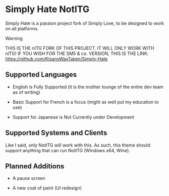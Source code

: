 # Simply Hate NotITG

Simply Hate is a passion project fork of Simply Love, to be designed to work on all platforms.

>[!WARNING]
>THIS IS THE nITG FORK OF THIS PROJECT. IT WILL ONLY WORK WITH nITG!
IF YOU WISH FOR THE SM5 & co. VERSION, THIS IS  THE LINK:
<https://github.com/KisanoWasTaken/Simply-Hate>

## Supported Languages

- English is Fully Supported (it is the mother tounge of the entire dev team as of writing)

- Basic Support for French is a focus (might as well put my education to use)

- Support for Japanese is Not Currently under Development

## Supported Systems and Clients

Like I said, only NotITG will work with this. As such, this theme should support anything that can run NotITG (Windows x64, Wine).

## Planned Additions

- A pause screen

- A new coat of paint (UI redesign)
<!--Yes, I know it's not much, but everyone starts somewhere!-->